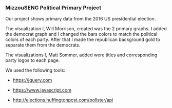 ### MizzouSENG Political Primary Project
Our project shows primary data from the 2016 US presidential election.

The visualization I, Will Morrison, created was the 2 primary graphs. I added the democrat graph and I changed the bars colors to match the political colors of each party. After that I made the republican background gold to separate them from the democrats.

The visualizations I, Matt Sommer, added were titles and corresponding party logos to each page.

We used the following tools:

* https://jquery.com

* https://www.javascript.com

* http://elections.huffingtonpost.com/pollster/api
